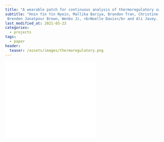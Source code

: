```yaml
---
title: "A wearable patch for continuous analysis of thermoregulatory sweat at rest"
subtitle: "Hnin Yin Yin Nyein, Mallika Bariya, Brandon Tran, Christine Heera Ahn,
 Brenden Janatpour Brown, Wenbo Ji, <b>Noelle Davis</b> and Ali Javey. <u>Nature Communications.</u> (2021)."
last_modified_at: 2021-03-23
categories:
  - projects
tags:
  - paper
header:
  teaser: /assets/images/thermoregulatory.png
---
```



<embed src="/assets/pdf/nyein_bariya_2021_natcomm_thermoregulatory.pdf" type="application/pdf" height="250"/>